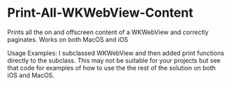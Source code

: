 # Print-All-WKWebView-Content
Prints all the on and offscreen content of a WKWebView and correctly paginates. Works on both MacOS and iOS

Usage Examples: I subclassed WKWebView and then added print functions directly to the subclass. This may not be suitable for your projects but see that code for examples of how to use the the rest of the solution on both iOS and MacOS.

